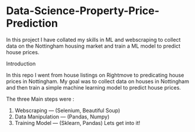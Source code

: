 # Data-Science-Property-Price-Prediction
In this project I have collated my skills in ML and webscraping to collect data on the Nottingham housing market and train a ML model to predict house prices.

Introduction

In this repo I went from house listings on Rightmove to predicating house prices in Nottingham.
My goal was to collect data on houses in Nottingham and then train a simple machine learning model to predict house prices. 

The three Main steps were :
1. Webscraping — (Selenium, Beautiful Soup)
2. Data Manipulation — (Pandas, Numpy)
3. Training Model — (Sklearn, Pandas)
Lets get into it!
